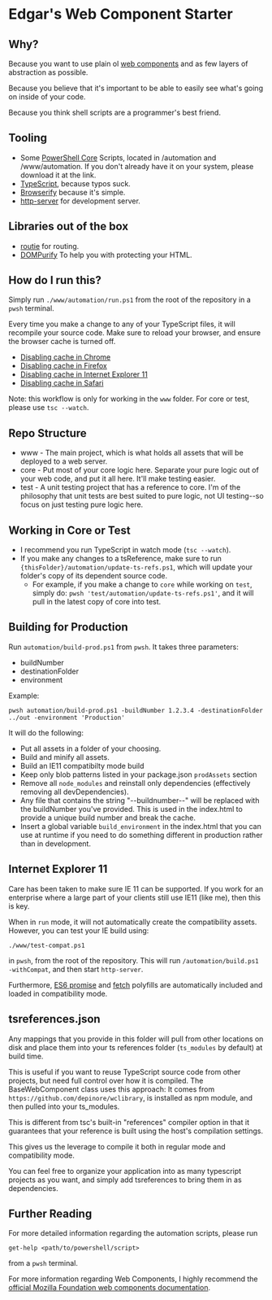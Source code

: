 # Edgar's Web Component Starter #

## Why? ##

Because you want to use plain ol [web components](https://developer.mozilla.org/en-US/docs/Web/Web_Components) and as few layers of abstraction as possible.  

Because you believe that it's important to be able to easily see what's going on inside of your code.  

Because you think shell scripts are a programmer's best friend.

## Tooling ##
* Some [PowerShell Core](https://github.com/powershell/powershell) Scripts, located in /automation and /www/automation.  If you don't already have it on your system, please download it at the link.
* [TypeScript](https://www.typescriptlang.org/), because typos suck.
* [Browserify](http://browserify.org) because it's simple.
* [http-server](https://www.npmjs.com/package/http-server) for development server.

## Libraries out of the box ##
* [routie](https://github.com/jgallen23/routie) for routing.
* [DOMPurify](https://github.com/cure53/DOMPurify) To help you with protecting your HTML.

## How do I run this? ##

Simply run `./www/automation/run.ps1` from the root of the repository in a `pwsh` terminal.

Every time you make a change to any of your TypeScript files, it will recompile your source code.  Make sure to reload your browser, and ensure the browser cache is turned off.
* [Disabling cache in Chrome](https://www.technipages.com/google-chrome-how-to-completely-disable-cache)
* [Disabling cache in Firefox](https://dzone.com/articles/how-turn-firefox-browser-cache)
* [Disabling cache in Internet Explorer 11](https://stackoverflow.com/questions/18083239/what-happened-to-always-refresh-from-server-in-ie11-developer-tools)
* [Disabling cache in Safari](https://forums.developer.apple.com/thread/87664)

Note: this workflow is only for working in the `www` folder.  For core or test, please use `tsc --watch`.

## Repo Structure ##
* www - The main project, which is what holds all assets that will be deployed to a web server.
* core - Put most of your core logic here.  Separate your pure logic out of your web code, and put it all here.  It'll make testing easier.
* test - A unit testing project that has a reference to core.  I'm of the philosophy that unit tests are best suited to pure logic, not UI testing--so focus on just testing pure logic here.

## Working in Core or Test ##
* I recommend you run TypeScript in watch mode (`tsc --watch`).
* If you make any changes to a tsReference, make sure to run `{thisFolder}/automation/update-ts-refs.ps1`, which will update your folder's copy of its dependent source code.
  * For example, if you make a change to `core` while working on `test`, simply do: `pwsh 'test/automation/update-ts-refs.ps1'`, and it will pull in the latest copy of core into test.

## Building for Production ##
Run `automation/build-prod.ps1` from `pwsh`.  It takes three parameters:
* buildNumber
* destinationFolder
* environment

Example: 
~~~
pwsh automation/build-prod.ps1 -buildNumber 1.2.3.4 -destinationFolder ../out -environment 'Production'
~~~

It will do the following:
* Put all assets in a folder of your choosing.
* Build and minify all assets.
* Build an IE11 compatibilty mode build
* Keep only blob patterns listed in your package.json `prodAssets` section
* Remove all `node_modules` and reinstall only dependencies (effectively removing all devDependencies).
* Any file that contains the string "--buildnumber--" will be replaced with the buildNumber you've provided.  This is used in the index.html to provide a unique build number and break the cache.
* Insert a global variable `build_environment` in the index.html that you can use at runtime if you need to do something different in production rather than in development.

## Internet Explorer 11 ##
Care has been taken to make sure IE 11 can be supported.  If you work for an enterprise where a large part of your clients still use IE11 (like me), then this is key.

When in `run` mode, it will not automatically create the compatibility assets.  However, you can test your IE build using:
~~~
./www/test-compat.ps1
~~~
in `pwsh`, from the root of the repository.  This will run `/automation/build.ps1 -withCompat`, and then start `http-server`.

Furthermore, [ES6 promise](https://www.npmjs.com/package/es6-promise) and [fetch](https://github.com/github/fetch) polyfills are automatically included and loaded in compatibility mode.

## tsreferences.json ##
Any mappings that you provide in this folder will pull from other locations on disk and place them into your ts references folder (`ts_modules` by default) at build time.

This is useful if you want to reuse TypeScript source code from other projects, but need full control over how it is compiled.  The BaseWebComponent class uses this approach: It comes from `https://github.com/depinore/wclibrary`, is installed as npm module, and then pulled into your ts_modules.

This is different from tsc's built-in "references" compiler option in that it guarantees that your reference is built using the host's compilation settings.

This gives us the leverage to compile it both in regular mode and compatibility mode.

You can feel free to organize your application into as many typescript projects as you want, and simply add tsreferences to bring them in as dependencies.

## Further Reading ##

For more detailed information regarding the automation scripts, please run
```
get-help <path/to/powershell/script>
```
from a `pwsh` terminal.  

For more information regarding Web Components, I highly recommend the [official Mozilla Foundation web components documentation](https://developer.mozilla.org/en-US/docs/Web/Web_Components).
